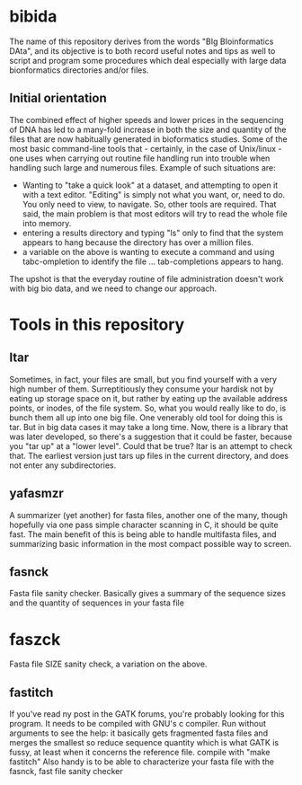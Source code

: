bibida
======

The name of this repository derives from the words "BIg BIoinformatics DAta", and its objective is to both record useful notes and tips as well to script and program some procedures which deal especially with large data bionformatics directories and/or files.

## Initial orientation

The combined effect of higher speeds and lower prices in the sequencing of DNA has led to a many-fold increase in both the size and quantity of the files that are now habitually generated in bioformatics studies. Some of the most basic command-line tools that - certainly, in the case of Unix/linux - one uses when carrying out routine file handling run into trouble when handling such large and numerous files. Example of such situations are:

* Wanting to "take a quick look" at a dataset, and attempting to open it with a text editor. "Editing" is simply not what you want, or, need to do. You only need to view, to navigate. So, other tools are required. That said, the main problem is that most editors will try to read the whole file into memory.
* entering a results directory and typing "ls" only to find that the system appears to hang because the directory has over a million files.
* a variable on the above is wanting to execute a command and using tabc-ompletion to identify the file ... tab-completions appears to hang.

The upshot is that the everyday routine of file administration doesn't work with big bio data, and we need to change our approach.

# Tools in this repository

## ltar
Sometimes, in fact, your files are small, but you find yourself with a very high number of them. Surreptitiously they consume your hardisk not by eating up storage space on it, but rather by eating up the available address points, or inodes, of the file system. So, what you would really like to do, is bunch them all up into one big file. One venerably old tool for doing this is tar. But in big data cases it may take a long time. Now, there is a library that was later developed, so there's a suggestion that it could be faster, because you "tar up" at a "lower level". Could that be true? ltar is an attempt to check that. The earliest version just tars up files in the current directory, and does not enter any subdirectories.

## yafasmzr
A summarizer (yet another) for fasta files, another one of the many, though hopefully via one pass simple character scanning in C, it should be quite fast. The main benefit of this is being able to handle multifasta files, and summarizing basic information in the most compact possible way to screen.

## fasnck
Fasta file sanity checker. Basically gives a summary of the sequence sizes and the quantity of sequences in your fasta file

# faszck
Fasta file SIZE sanity check, a variation on the above.

## fastitch
If you've read ny post in the GATK forums, you're probably looking for this program. It needs to be compiled with GNU's c compiler.
Run without arguments to see the help: it basically gets fragmented fasta files and merges the smallest so reduce sequence quantity
which is what GATK is fussy, at least when it concerns the reference file.
compile with "make fastitch"
Also handy is to be able to characterize your fasta file with the fasnck, fast file sanity checker
